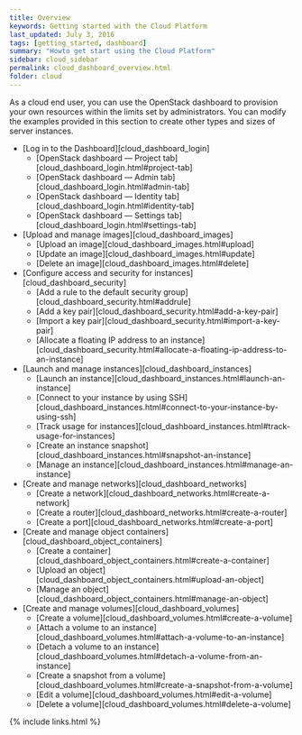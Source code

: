 ```yaml
---
title: Overview
keywords: Getting started with the Cloud Platform
last_updated: July 3, 2016
tags: [getting_started, dashboard]
summary: "Howto get start using the Cloud Platform"
sidebar: cloud_sidebar
permalink: cloud_dashboard_overview.html
folder: cloud
---
```


As a cloud end user, you can use the OpenStack dashboard to provision your own resources within the limits set by administrators. You can modify the examples provided in this section to create other types and sizes of server instances.

* [Log in to the Dashboard][cloud_dashboard_login]
  - [OpenStack dashboard — Project tab][cloud_dashboard_login.html#project-tab]
  - [OpenStack dashboard — Admin tab][cloud_dashboard_login.html#admin-tab]
  - [OpenStack dashboard — Identity tab][cloud_dashboard_login.html#identity-tab]
  - [OpenStack dashboard — Settings tab][cloud_dashboard_login.html#settings-tab]
* [Upload and manage images][cloud_dashboard_images]
  - [Upload an image][cloud_dashboard_images.html#upload]
  - [Update an image][cloud_dashboard_images.html#update]
  - [Delete an image][cloud_dashboard_images.html#delete]
* [Configure access and security for instances][cloud_dashboard_security]
  - [Add a rule to the default security group][cloud_dashboard_security.html#addrule]
  - [Add a key pair][cloud_dashboard_security.html#add-a-key-pair]
  - [Import a key pair][cloud_dashboard_security.html#import-a-key-pair]
  - [Allocate a floating IP address to an instance][cloud_dashboard_security.html#allocate-a-floating-ip-address-to-an-instance]
* [Launch and manage instances][cloud_dashboard_instances]
  - [Launch an instance][cloud_dashboard_instances.html#launch-an-instance]
  - [Connect to your instance by using SSH][cloud_dashboard_instances.html#connect-to-your-instance-by-using-ssh]
  - [Track usage for instances][cloud_dashboard_instances.html#track-usage-for-instances]
  - [Create an instance snapshot][cloud_dashboard_instances.html#snapshot-an-instance]
  - [Manage an instance][cloud_dashboard_instances.html#manage-an-instance]
* [Create and manage networks][cloud_dashboard_networks]
  - [Create a network][cloud_dashboard_networks.html#create-a-network]
  - [Create a router][cloud_dashboard_networks.html#create-a-router]
  - [Create a port][cloud_dashboard_networks.html#create-a-port]
* [Create and manage object containers][cloud_dashboard_object_containers]
  - [Create a container][cloud_dashboard_object_containers.html#create-a-container]
  - [Upload an object][cloud_dashboard_object_containers.html#upload-an-object]
  - [Manage an object][cloud_dashboard_object_containers.html#manage-an-object]
* [Create and manage volumes][cloud_dashboard_volumes]
  - [Create a volume][cloud_dashboard_volumes.html#create-a-volume]
  - [Attach a volume to an instance][cloud_dashboard_volumes.html#attach-a-volume-to-an-instance]
  - [Detach a volume to an instance][cloud_dashboard_volumes.html#detach-a-volume-from-an-instance]
  - [Create a snapshot from a volume][cloud_dashboard_volumes.html#create-a-snapshot-from-a-volume]
  - [Edit a volume][cloud_dashboard_volumes.html#edit-a-volume]
  - [Delete a volume][cloud_dashboard_volumes.html#delete-a-volume]

{% include links.html %}

